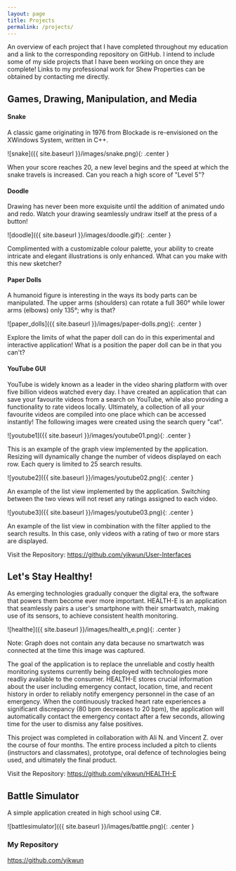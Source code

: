 ```yaml
---
layout: page
title: Projects
permalink: /projects/
---
```


An overview of each project that I have completed throughout my education and a link to the corresponding repository on GitHub. I intend to include some of my side projects that I have been working on once they are complete! Links to my professional work for Shew Properties can be obtained by contacting me directly.

## Games, Drawing, Manipulation, and Media
#### Snake

A classic game originating in 1976 from Blockade is re-envisioned on the XWindows System, written in C++. 

![snake]({{ site.baseurl }}/images/snake.png){: .center }


When your score reaches 20, a new level begins and the speed at which the snake travels is increased. Can you reach a high score of "Level 5"?

#### Doodle

Drawing has never been more exquisite until the addition of animated undo and redo. Watch your drawing seamlessly undraw itself at the press of a button!

![doodle]({{ site.baseurl }}/images/doodle.gif){: .center }


Complimented with a customizable colour palette, your ability to create intricate and elegant illustrations is only enhanced. What can you make with this new sketcher?

#### Paper Dolls

A humanoid figure is interesting in the ways its body parts can be manipulated. The upper arms (shoulders) can rotate a full 360° while lower arms (elbows) only 135°; why is that?

![paper_dolls]({{ site.baseurl }}/images/paper-dolls.png){: .center }


Explore the limits of what the paper doll can do in this experimental and interactive application! What is a position the paper doll can be in that you can't?

#### YouTube GUI

YouTube is widely known as a leader in the video sharing platform with over five billion videos watched every day. I have created an application that can save your favourite videos from a search on YouTube, while also providing a functionality to rate videos locally. Ultimately, a collection of all your favourite videos are compiled into one place which can be accessed instantly! The following images were created using the search query "cat".

![youtube1]({{ site.baseurl }}/images/youtube01.png){: .center }


This is an example of the graph view implemented by the application. Resizing will dynamically change the number of videos displayed on each row. Each query is limited to 25 search results.

![youtube2]({{ site.baseurl }}/images/youtube02.png){: .center }


An example of the list view implemented by the application. Switching between the two views will not reset any ratings assigned to each video. 

![youtube3]({{ site.baseurl }}/images/youtube03.png){: .center }


An example of the list view in combination with the filter applied to the search results. In this case, only videos with a rating of two or more stars are displayed.

Visit the Repository: <https://github.com/yikwun/User-Interfaces>

## Let's Stay Healthy!

As emerging technologies gradually conquer the digital era, the software that powers them become ever more important. HEALTH-E is an application that seamlessly pairs a user's smartphone with their smartwatch, making use of its sensors, to achieve consistent health monitoring.

![healthe]({{ site.baseurl }}/images/health_e.png){: .center }


Note: Graph does not contain any data because no smartwatch was connected at the time this image was captured.

The goal of the application is to replace the unreliable and costly health monitoring systems currently being deployed with technologies more readliy available to the consumer. HEALTH-E stores crucial information about the user including emergency contact, location, time, and recent history in order to reliably notify emergency personnel in the case of an emergency. When the continuously tracked heart rate experiences a significant discrepancy (80 bpm decreases to 20 bpm), the application will automatically contact the emergency contact after a few seconds, allowing time for the user to dismiss any false positives. 

This project was completed in collaboration with Ali N. and Vincent Z. over the course of four months. The entire process included a pitch to clients (instructors and classmates), prototype, oral defence of technologies being used, and ultimately the final product.

Visit the Repository: <https://github.com/yikwun/HEALTH-E>

## Battle Simulator

A simple application created in high school using C#.

![battlesimulator]({{ site.baseurl }}/images/battle.png){: .center }

### My Repository

<https://github.com/yikwun>
